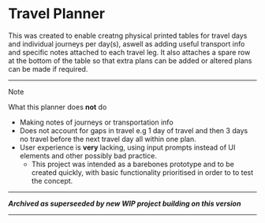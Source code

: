 
# Travel Planner

This was created to enable creatng physical printed tables for travel days and individual journeys per day(s), aswell as adding useful transport info and specific notes attached to each travel leg. It also attaches a spare row at the bottom of the table so that extra plans can be added or altered plans can be made if required. 

------
> [!NOTE]
> What this planner does **not** do
- Making notes of journeys or transportation info
- Does not account for gaps in travel e.g 1 day of travel and then 3 days no travel before the next travel day all within one plan.
- User experience is **very** lacking, using input prompts instead of UI elements and other possibly bad practice.
  - This project was intended as a barebones prototype and to be created quickly, with basic functionality prioritised in order to to test the concept. 



-----------

***Archived as superseeded by new WIP project building on this version***

-----------
